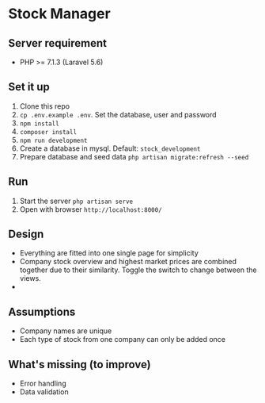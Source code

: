 # Stock Manager

## Server requirement
- PHP >= 7.1.3 (Laravel 5.6)

## Set it up
1. Clone this repo
2. `cp .env.example .env`. Set the database, user and password
3. `npm install`
4. `composer install`
5. `npm run development`
6. Create a database in mysql. Default: `stock_development`
7. Prepare database and seed data `php artisan migrate:refresh --seed`

## Run
 1. Start the server `php artisan serve`
 2. Open with browser `http://localhost:8000/`

## Design
- Everything are fitted into one single page for simplicity
- Company stock overview and highest market prices are combined together due to their similarity. Toggle the switch to change between the views.
- 


## Assumptions
- Company names are unique
- Each type of stock from one company can only be added once

## What's missing (to improve)
- Error handling
- Data validation
